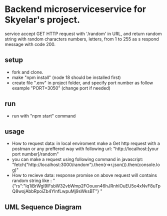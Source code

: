 #  Backend microserviceservice for Skyelar's project.

service accept GET HTTP request with '/random' in URL, and return random string with random characters numbers, letters, from 1 to 255 as s respond message with code 200.

## setup 
* fork and clone.
* make "npm install" (node 18 should be installed first)
* create file ".env" in project folder, and specify port number as follow example "PORT=3050" (change port if needed)

## run 
* run with "npm start" command 

## usage
* How to request data: in local enviroment make a Get http request with a postman or any preffered way with following url: "http://localhost:[your port number]/random" 
* you can make a request using following command in javascript: "fetch("http://localhost:3000/random").then(r=>r.json()).then(console.log)"  
* How to recieve data: response promise on above request  will contains random string like :
"{"rs":"Iq1iBrWgI9lFsbW32vbWmp2FOouxn46hJRnhIOuEU5o4xNvF8uTpQ8wojAbbRpoiZb4YlnfLwpuMj9sWksBT"}
"

## UML Sequence Diagram
